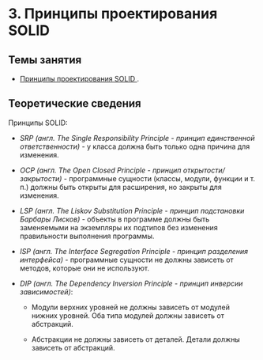 # 3. Принципы проектирования SOLID

## Темы занятия

- [Принципы проектирования SOLID
](https://ru.wikipedia.org/wiki/SOLID_(объектно-ориентированное_программирование)).

## Теоретические сведения

Принципы SOLID:

- _SRP (англ. The Single Responsibility Principle - принцип единственной 
ответственности)_ - у класса должна быть только одна причина для изменения.

- _OCP (англ. The Open Closed Principle - принцип открытости/закрытости)_ -
программные сущности (классы, модули, функции и т. п.) должны быть открыты
для расширения, но закрыты для изменения.

- _LSP (англ. The Liskov Substitution Principle - принцип подстановки
Барбары Лисков)_ - объекты в программе должны быть заменяемыми на экземпляры 
их подтипов без изменения правильности выполнения программы.

- _ISP (англ. The Interface Segregation Principle - принцип разделения 
интерфейса)_ - программные сущности не должны зависеть от методов,
которые они не используют.

- _DIP (англ. The Dependency Inversion Principle - принцип инверсии 
зависимостей)_:

  - Модули верхних уровней не должны зависеть от модулей нижних уровней.
  Оба типа модулей должны зависеть от абстракций.

  - Абстракции не должны зависеть от деталей. Детали должны зависеть от 
  абстракций.
